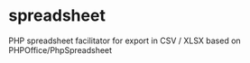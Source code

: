 # spreadsheet
PHP spreadsheet facilitator for export in CSV / XLSX based on PHPOffice/PhpSpreadsheet
